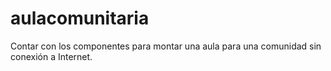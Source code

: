 # aulacomunitaria
Contar con los componentes para montar una aula para una comunidad sin conexión a Internet.
